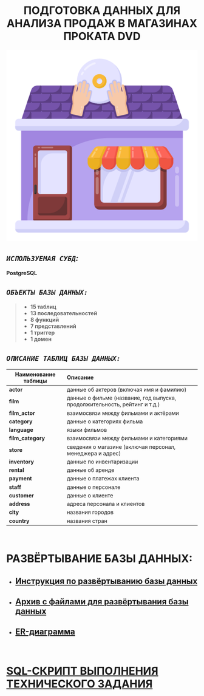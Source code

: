 <h1 align="center">ПОДГОТОВКА ДАННЫХ ДЛЯ АНАЛИЗА ПРОДАЖ В МАГАЗИНАХ ПРОКАТА DVD</h1>


<p align="center">
  <img src="https://github.com/KlyapkoV/DVD_RENTAL_STORE/blob/main/images/logo.png">
</p>


## _`ИСПОЛЬЗУЕМАЯ СУБД`:_
**PostgreSQL**

## _`ОБЪЕКТЫ БАЗЫ ДАННЫХ:`_
> - **15 таблиц**
> - **13 последовательностей**
> - **8 функций**
> - **7 представлений**
> - **1 триггер**
> - **1 домен**

## _`ОПИСАНИЕ ТАБЛИЦ БАЗЫ ДАННЫХ:`_
| Наименование таблицы | Описание |
|--------------|:-----|
| **actor** | данные об актеров (включая имя и фамилию) |
| **film** | данные о фильме (название, год выпуска, продолжительность, рейтинг и т.д.) |
| **film_actor** | взаимосвязи между фильмами и актёрами |
| **category** | данные о категориях фильма |
| **language** | языки фильмов |
| **film_category** | взаимосвязи между фильмами и категориями |
| **store** | сведения о магазине (включая персонал, менеджера и адрес) |
| **inventory** | данные по инвентаризации |
| **rental** | данные об аренде |
| **payment** | данные о платежах клиента |
| **staff** | данные о персонале |
| **customer** | данные о клиенте|
| **address** | адреса персонала и клиентов |
| **city** | названия городов |
| **country** | названия стран |

&nbsp;

# РАЗВЁРТЫВАНИЕ БАЗЫ ДАННЫХ:
- ## [Инструкция по развёртыванию базы данных](https://www.postgresqltutorial.com/postgresql-getting-started/load-postgresql-sample-database)
- ## [Архив с файлами для развёртывания базы данных](https://github.com/KlyapkoV/DVD_RENTAL_STORE/blob/main/dvdrental.zip)
- ## [ER-диаграмма](https://github.com/KlyapkoV/DVD_RENTAL_STORE/blob/main/ER-diagram.pdf)

&nbsp;

# [SQL-СКРИПТ ВЫПОЛНЕНИЯ ТЕХНИЧЕСКОГО ЗАДАНИЯ](https://github.com/KlyapkoV/DVD_RENTAL_STORE/blob/main/script.sql)
